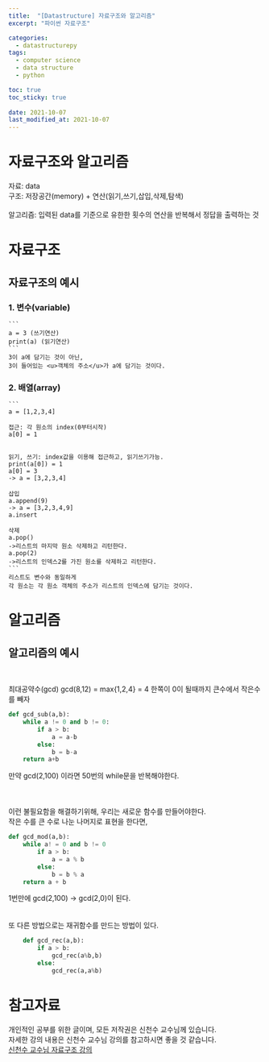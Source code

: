 ```yaml
---
title:  "[Datastructure] 자료구조와 알고리즘"
excerpt: "파이썬 자료구조"

categories:
  - datastructurepy
tags:
  - computer science
  - data structure
  - python

toc: true
toc_sticky: true
 
date: 2021-10-07
last_modified_at: 2021-10-07
---
```


# 자료구조와 알고리즘
자료: data  
구조: 저장공간(memory) + 연산(읽기,쓰기,삽입,삭제,탐색)  
<br/>
알고리즘: 입력된 data를 기준으로 유한한 횟수의 연산을 반복해서 정답을 출력하는 것

# 자료구조


## 자료구조의 예시
### 1. 변수(variable)
    ```
    a = 3 (쓰기연산)
    print(a) (읽기연산)
    ```
    3이 a에 담기는 것이 아닌,  
    3이 들어있는 <u>객체의 주소</u>가 a에 담기는 것이다.
### 2. 배열(array)
    ```
    a = [1,2,3,4]

    접근: 각 원소의 index(0부터시작)
    a[0] = 1


    읽기, 쓰기: index값을 이용해 접근하고, 읽기쓰기가능.
    print(a[0]) = 1
    a[0] = 3 
    -> a = [3,2,3,4]

    삽입
    a.append(9) 
    -> a = [3,2,3,4,9] 
    a.insert

    삭제
    a.pop()
    ->리스트의 마지막 원소 삭제하고 리턴한다.
    a.pop(2)
    ->리스트의 인덱스2를 가진 원소를 삭제하고 리턴한다.
    ```
    리스트도 변수와 동일하게 
    각 원소는 각 원소 객체의 주소가 리스트의 인덱스에 담기는 것이다.


# 알고리즘

## 알고리즘의 예시
<br/>

최대공약수(gcd)
gcd(8,12) = max{1,2,4} = 4
한쪽이 0이 될때까지 큰수에서 작은수를 빼자


```python
def gcd_sub(a,b):
    while a != 0 and b != 0:
        if a > b:
            a = a-b
        else:
            b = b-a
    return a+b
```

만약 gcd(2,100) 이라면 50번의 while문을 반복해야한다.  
<br/><br/><br/>
이런 불필요함을 해결하기위해, 우리는 새로운 함수를 만들어야한다.  
작은 수를 큰 수로 나눈 나머지로 표현을 한다면,
```python
def gcd_mod(a,b):
    while a! = 0 and b != 0
        if a > b:
            a = a % b
        else:
            b = b % a
    return a + b
```
1번만에
gcd(2,100) -> gcd(2,0)이 된다.
<br/><br/><br/>
또 다른 방법으로는 재귀함수를 만드는 방법이 있다.
```python
    def gcd_rec(a,b):
        if a > b:
            gcd_rec(a%b,b)
        else:
            gcd_rec(a,a%b)
```

# 참고자료
개인적인 공부를 위한 글이며, 모든 저작권은 신천수 교수님께 있습니다.  
자세한 강의 내용은 신천수 교수님 강의를 참고하시면 좋을 것 같습니다.  
[신천수 교수님 자료구조 강의](https://www.youtube.com/c/ChanSuShin/featured)